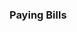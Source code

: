 <h3>Paying Bills</h3>
<script type="text/javascript">
google_ad_client = "ca-pub-6719545231132925";
/* paying bills */
google_ad_slot = "7980636892";
google_ad_width = 300;
google_ad_height = 250;
</script>
<script type="text/javascript"src="http://pagead2.googlesyndication.com/pagead/show_ads.js"></script>